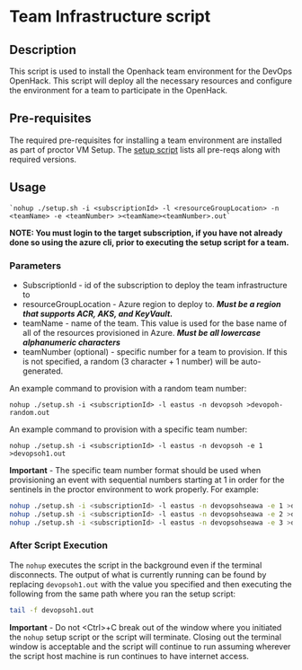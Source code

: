 # Team Infrastructure script

## Description

This script is used to install the Openhack team environment for the DevOps OpenHack.  This script will deploy all the necessary resources and configure the environment for a team to participate in the OpenHack.

## Pre-requisites

The required pre-requisites for installing a team environment are installed as part of proctor VM Setup.  The [setup script](https://raw.githubusercontent.com/Azure-Samples/openhack-devops-proctor/master/provision-vm/proctorVMSetup.sh) lists all pre-reqs along with required versions.

## Usage

    `nohup ./setup.sh -i <subscriptionId> -l <resourceGroupLocation> -n <teamName> -e <teamNumber> ><teamName><teamNumber>.out`

**NOTE: You must login to the target subscription, if you have not already done so using the azure cli, prior to executing the setup script for a team.**

### Parameters

- SubscriptionId - id of the subscription to deploy the team infrastructure to
- resourceGroupLocation - Azure region to deploy to.  **_Must be a region that supports ACR, AKS, and KeyVault._**
- teamName - name of the team.  This value is used for the base name of all of the resources provisioned in Azure.  **_Must be all lowercase alphanumeric characters_**
- teamNumber (optional) - specific number for a team to provision.  If this is not specified, a random (3 character + 1 number) will be auto-generated.

An example command to provision with a random team number:

`nohup ./setup.sh -i <subscriptionId> -l eastus -n devopsoh >devopoh-random.out`

An example command to provision with a specific team number:

`nohup ./setup.sh -i <subscriptionId> -l eastus -n devopsoh -e 1 >devopsoh1.out`

**Important** - The specific team number format should be used when provisioning an event with sequential numbers starting at 1 in order for the sentinels in the proctor environment to work properly. For example:

```bash
nohup ./setup.sh -i <subscriptionId> -l eastus -n devopsohseawa -e 1 >devopsohseawa1.out
nohup ./setup.sh -i <subscriptionId> -l eastus -n devopsohseawa -e 2 >devopsohseawa2.out
nohup ./setup.sh -i <subscriptionId> -l eastus -n devopsohseawa -e 3 >devopsohseawa3.out
```

### After Script Execution

The `nohup` executes the script in the background even if the terminal disconnects. The output of what is currently running can be found by replacing `devopsoh1.out` with the value you specified and then executing the following from the same path where you ran the setup script:

```bash
tail -f devopsoh1.out
```

**Important** - Do not \<Ctrl\>+C break out of the window where you initiated the `nohup` setup script or the script will terminate.  Closing out the terminal window is acceptable and the script will continue to run assuming wherever the script host machine is run continues to have internet access.

